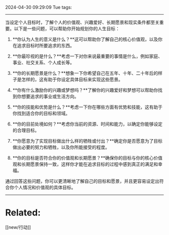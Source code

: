 2024-04-30 09:29:09 Tue 
tags: 

----
当设定个人目标时，了解个人的价值观、兴趣爱好、长期愿景和现实条件都至关重要。以下是一些问题，可以帮助你开始规划你的人生目标：

1. **你认为人生的意义是什么？**这可以帮助你了解自己的核心价值观，以及你在追求目标时所要追求的东西。
  
2. **你最珍视的是什么？**考虑一下对你来说最重要的事情是什么，例如家庭、事业、社交关系、个人成长等。

3. **你的长期愿景是什么？**想象一下你希望自己在五年、十年、二十年后的样子是怎样的，这有助于你设定具体目标来实现这些愿景。

4. **你有什么激励你的兴趣或梦想吗？**了解你的兴趣爱好和梦想可以帮助你找到你想要追求的事业或生活方向。

5. **你的技能和优势是什么？**考虑一下你在哪些方面有优势和技能，这有助于你找到适合你的目标和领域。

6. **你的目前处境如何？**考虑你当前的资源、时间和能力，以确定你能够设定的合理目标。

7. **你愿意为了实现目标做出什么样的牺牲或付出？**确定你是否愿意为了目标做出必要的努力和牺牲，以及你所能接受的程度。

8. **你的目标是否符合你的价值观和长期愿景？**确保你的目标与你的核心价值观和长期愿景保持一致，这样你才能在追求目标的过程中感到真正的满足和幸福。

通过回答这些问题，你可以更清晰地了解自己的目标和愿景，并且更容易设定出符合你个人情况和价值观的具体目标。




---
# Related:
[[new/行动]]